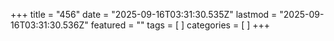 +++
title = "456"
date = "2025-09-16T03:31:30.535Z"
lastmod = "2025-09-16T03:31:30.536Z"
featured = ""
tags = [ ]
categories = [ ]
+++
